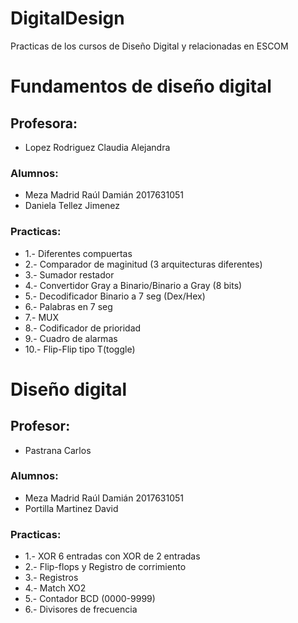 # DigitalDesign

Practicas de los cursos de Diseño Digital y relacionadas en ESCOM 

# Fundamentos de diseño digital

## Profesora:
* Lopez Rodriguez Claudia Alejandra

### Alumnos:
* Meza Madrid Raúl Damián 2017631051
* Daniela Tellez Jimenez


### Practicas:
* 1.-  Diferentes compuertas
* 2.- Comparador de maginitud (3 arquitecturas diferentes)
* 3.-  Sumador restador
* 4.-  Convertidor Gray a Binario/Binario a Gray (8 bits)
* 5.-  Decodificador Binario a 7 seg (Dex/Hex)
* 6.-  Palabras en 7 seg
* 7.-  MUX
* 8.-  Codificador de prioridad
* 9.-  Cuadro de alarmas
* 10.- Flip-Flip tipo T(toggle)

# Diseño digital

## Profesor:
* Pastrana Carlos 

### Alumnos:
* Meza Madrid Raúl Damián 2017631051
* Portilla Martinez David


### Practicas:
* 1.-  XOR 6 entradas con XOR de 2 entradas
* 2.-  Flip-flops y Registro de corrimiento 
* 3.-  Registros
* 4.-  Match XO2
* 5.-  Contador BCD (0000-9999)
* 6.-  Divisores de frecuencia
